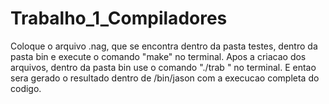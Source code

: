 # Trabalho_1_Compiladores
Coloque o arquivo .nag, que se encontra dentro da pasta testes, dentro da pasta bin e execute o comando "make" no terminal. 
Apos a criacao dos arquivos, dentro da pasta bin use o comando "./trab <nome do arquivo>" no terminal. 
E entao sera gerado o resultado dentro de /bin/jason com a execucao completa do codigo.